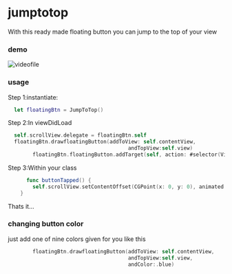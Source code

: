 # jumptotop
With this ready made floating button you can jump to the top of your view

### demo 
![videofile](https://cloud.githubusercontent.com/assets/22488630/19361467/97d0ca40-91a4-11e6-9b6d-4811bc47bd0b.gif)

### usage
Step 1:instantiate:

```swift
  let floatingBtn = JumpToTop()
```
Step 2:In viewDidLoad
```swift
  self.scrollView.delegate = floatingBtn.self
  floatingBtn.drawfloatingButton(addToView: self.contentView,
                                       andTopView:self.view)
        floatingBtn.floatingButton.addTarget(self, action: #selector(ViewController.buttonTapped), for: .touchUpInside)
```

Step 3:Within your class

```swift
      func buttonTapped() {
        self.scrollView.setContentOffset(CGPoint(x: 0, y: 0), animated: true)
    }
```
Thats it...

### changing button color
just add one of nine colors given for you like this
```swift
        floatingBtn.drawfloatingButton(addToView: self.contentView,
                                       andTopView:self.view,
                                       andColor:.blue)

```


